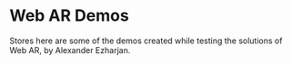 # Web AR Demos
Stores here are some of the demos created while testing the solutions of Web AR, by Alexander Ezharjan.
